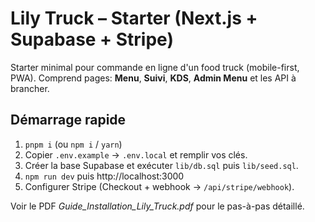 # Lily Truck – Starter (Next.js + Supabase + Stripe)

Starter minimal pour commande en ligne d'un food truck (mobile-first, PWA).
Comprend pages: **Menu**, **Suivi**, **KDS**, **Admin Menu** et les API à brancher.

## Démarrage rapide
1. `pnpm i` (ou `npm i` / `yarn`)
2. Copier `.env.example` → `.env.local` et remplir vos clés.
3. Créer la base Supabase et exécuter `lib/db.sql` puis `lib/seed.sql`.
4. `npm run dev` puis http://localhost:3000
5. Configurer Stripe (Checkout + webhook → `/api/stripe/webhook`).

Voir le PDF *Guide_Installation_Lily_Truck.pdf* pour le pas-à-pas détaillé.
